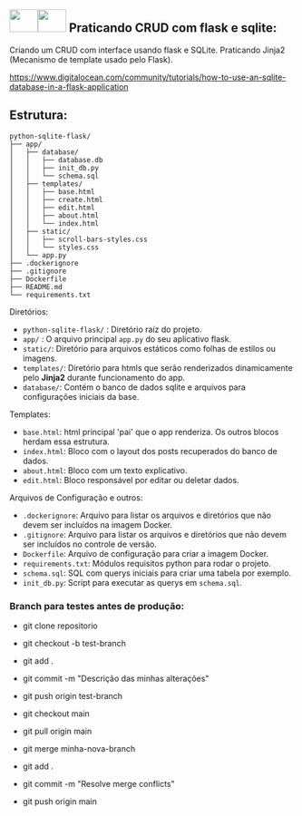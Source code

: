 
## <img src="https://cdn.jsdelivr.net/gh/devicons/devicon@latest/icons/flask/flask-original.svg" width="50" height="40"/><img src="https://cdn.jsdelivr.net/gh/devicons/devicon@latest/icons/sqlite/sqlite-original.svg" width="50" height="40"/> Praticando CRUD com flask e sqlite:
Criando um CRUD com interface usando flask e SQLite.
Praticando Jinja2 (Mecanismo de template usado pelo Flask).

https://www.digitalocean.com/community/tutorials/how-to-use-an-sqlite-database-in-a-flask-application

## Estrutura:

```
python-sqlite-flask/
├── app/
│   ├── database/
│   │   ├── database.db
│   │   ├── init_db.py
│   │   └── schema.sql
│   ├── templates/
│   │   ├── base.html
│   │   ├── create.html
│   │   ├── edit.html
│   │   ├── about.html
│   │   └── index.html
│   ├── static/
│   │   ├── scroll-bars-styles.css
│   │   └── styles.css
│   └── app.py
├── .dockerignore
├── .gitignore
├── Dockerfile
├── README.md
└── requirements.txt
```

Diretórios:
- ``python-sqlite-flask/`` : Diretório raíz do projeto.
- ``app/`` : O arquivo principal ``app.py`` do seu aplicativo flask.
- ``static/``: Diretório para arquivos estáticos como folhas de estilos ou imagens.
- ``templates/``: Diretório para htmls que serão renderizados dinamicamente pelo **Jinja2** durante funcionamento do app.
- ``database/``: Contém o banco de dados sqlite e arquivos para configurações iniciais da base.

Templates:
- ``base.html``: html principal 'pai' que o app renderiza. Os outros blocos herdam essa estrutura.
- ``index.html``: Bloco com o layout dos posts recuperados do banco de dados.
- ``about.html``: Bloco com um texto explicativo.
- ``edit.html``: Bloco responsável por editar ou deletar dados.

Arquivos de Configuração e outros:
- ``.dockerignore``: Arquivo para listar os arquivos e diretórios que não devem ser incluídos na imagem Docker.
- ``.gitignore``: Arquivo para listar os arquivos e diretórios que não devem ser incluídos no controle de versão.
- ``Dockerfile``: Arquivo de configuração para criar a imagem Docker.
- ``requirements.txt``: Módulos requisitos python para rodar o projeto.
- ``schema.sql``: SQL com querys iniciais para criar uma tabela por exemplo.
- ``init_db.py``: Script para executar as querys em ``schema.sql``.

### Branch para testes antes de produção:

- git clone repositorio
- git checkout -b test-branch
- git add .
- git commit -m "Descrição das minhas alterações"
- git push origin test-branch

- git checkout main
- git pull origin main
- git merge minha-nova-branch
- git add .
- git commit -m "Resolve merge conflicts"
- git push origin main
